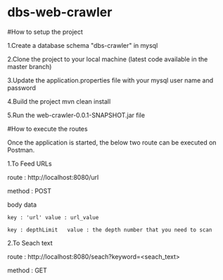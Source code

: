 # dbs-web-crawler 

#How to setup the project

1.Create a database schema "dbs-crawler" in mysql

2.Clone the project to your local machine (latest code available in the master branch)

3.Update the application.properties file with your mysql user name and password

4.Build the project mvn clean install

5.Run the web-crawler-0.0.1-SNAPSHOT.jar file

#How to execute the routes

Once the application is started, the below two route can be executed on Postman.

1.To Feed URLs
  
  route : http://localhost:8080/url
  
  method : POST
  
  body data 
  
    key : 'url' value : url_value
    
    key : depthLimit   value : the depth number that you need to scan
    
2.To Seach text
  
  route : http://localhost:8080/seach?keyword=<seach_text>
  
  method : GET



